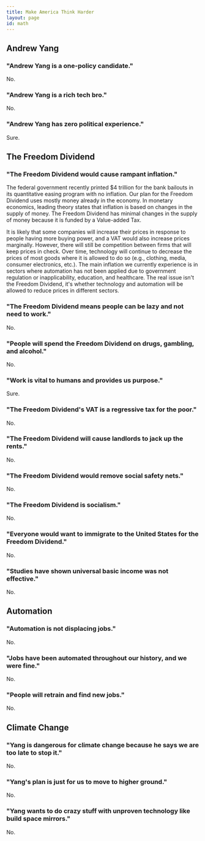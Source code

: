 ```yaml
---
title: Make America Think Harder
layout: page
id: math
---
```


## Andrew Yang

### "Andrew Yang is a one-policy candidate."

No.

### "Andrew Yang is a rich tech bro."

No.

### "Andrew Yang has zero political experience."

Sure.

## The Freedom Dividend

### "The Freedom Dividend would cause rampant inflation."

The federal government recently printed $4 trillion for the bank bailouts in
its quantitative easing program with no inflation. Our plan for the Freedom
Dividend uses mostly money already in the economy. In monetary economics,
leading theory states that inflation is based on changes in the supply of
money. The Freedom Dividend has minimal changes in the supply of money because
it is funded by a Value-added Tax.

It is likely that some companies will increase their prices in response to
people having more buying power, and a VAT would also increase prices
marginally. However, there will still be competition between firms that will
keep prices in check. Over time, technology will continue to decrease the
prices of most goods where it is allowed to do so (e.g., clothing, media,
consumer electronics, etc.). The main inflation we currently experience is in
sectors where automation has not been applied due to government regulation or
inapplicability, education, and healthcare. The real issue isn't the Freedom
Dividend, it's whether technology and automation will be allowed to reduce
prices in different sectors.

### "The Freedom Dividend means people can be lazy and not need to work."

No.

### "People will spend the Freedom Dividend on drugs, gambling, and alcohol."

No.

### "Work is vital to humans and provides us purpose."

Sure.

### "The Freedom Dividend's VAT is a regressive tax for the poor."

No.

### "The Freedom Dividend will cause landlords to jack up the rents."

No.

### "The Freedom Dividend would remove social safety nets."

No.

### "The Freedom Dividend is socialism."

No.

### "Everyone would want to immigrate to the United States for the Freedom Dividend."

No.

### "Studies have shown universal basic income was not effective."

No.

## Automation

### "Automation is not displacing jobs."

No.

### "Jobs have been automated throughout our history, and we were fine."

No.

### "People will retrain and find new jobs."

No.

## Climate Change

### "Yang is dangerous for climate change because he says we are too late to stop it."

No.

### "Yang's plan is just for us to move to higher ground."

No.

### "Yang wants to do crazy stuff with unproven technology like build space mirrors."

No.
